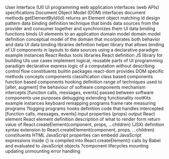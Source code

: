 User Interface (UI)
    UI programming
        web application interfaces (web APIs)
            specifications
                Document Object Model (DOM)
            interfaces
                document
                    methods
                        getElementById(id)
                            returns an Element object matching id
        design pattern
            data binding
                definition
                    technique that binds data sources from the provider and consumer together and synchronizes them
                UI data binding
                    functions
                        binds UI elements to an application domain model
                            domain model
                                definition
                                    conceptual model of the domain that incorporates both behavior and data
                    UI data binding libraries
                        definition
                            helper library that allows binding of UI components in layouts to data sources using a declarative paradigm
                        example instances
                            React Redux
        tools
            libraries
                React
                    definition
                        JS library for building UIs
                    use cases
                        implement logical, reusable parts of UI
                    programming paradigm
                        declarative
                            express logic of a computation without describing control flow
                    constituents
                        builtin packages
                            react-dom
                                provides DOM specific methods
                        concepts
                            components
                                classification
                                    class based components
                                    function based components
                                        hooking
                                            definition
                                                range of techniques used to [alter, augment] the behaviour of software components
                                            mechanism
                                                intercepts [function calls, messages, events] passed between software components
                                            use purposes
                                                debugging
                                                extending functionality
                                                rootKits
                                            example instances
                                                keyboard remapping programs
                                                frame rate measuring programs
                                                ?logging programs
                                            hooks
                                                definition
                                                    code that handles intercepted [function calls, messages, events]
                                input
                                    properties (props)
                                output
                                    React element
                        React element
                            definition
                                description of what to render
                            form
                                return value of React.createElement(component, props, ...children)
                        (JSX)
                            definition
                                syntax extension to React.createElement(component, props, ...children)
                            constituents
                                HTML
                                JavaScript
                            properties
                                can embedd JavaScript expressions inside {}
                                is compiled into React.createElement() calls by Babel and evaluated to JavaScript objects
                    ?component lifecycles
                        mounting
                        updating
                        unmounting
                        error handling

